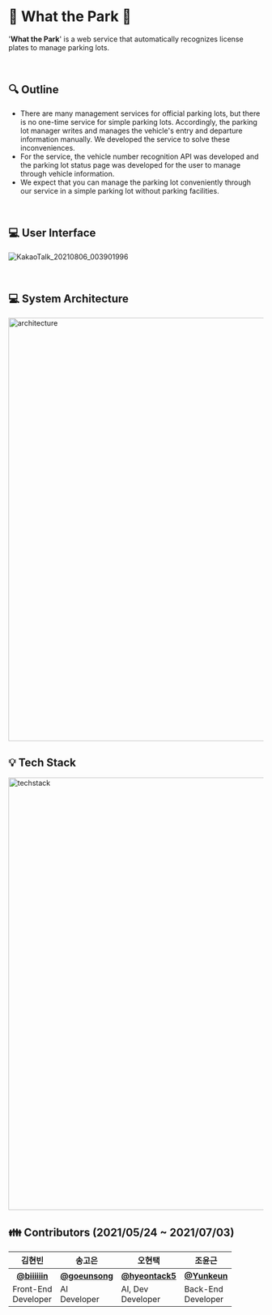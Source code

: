 # :car: What the Park :blue_car:
'__What the Park__' is a web service that automatically recognizes license plates to manage parking lots.

<br>

## :mag: Outline
- There are many management services for official parking lots, but there is no one-time service for simple parking lots. Accordingly, the parking lot manager writes and manages the vehicle's entry and departure information manually. We developed the service to solve these inconveniences. <br>
- For the service, the vehicle number recognition API was developed and the parking lot status page was developed for the user to manage through vehicle information. <br>
- We expect that you can manage the parking lot conveniently through our service in a simple parking lot without parking facilities.

<br>

## :computer: User Interface
![KakaoTalk_20210806_003901996](https://user-images.githubusercontent.com/70425484/128379591-fa96ad0c-b4ba-4dcc-b116-ccb5569ebcd7.gif)

<br>

## :computer: System Architecture
<img width="836" alt="architecture" src="https://user-images.githubusercontent.com/70425484/128380390-a1eea339-d512-46fa-bc9b-003a8aad2747.png">

<br>

## :bulb: Tech Stack
<img width="854" alt="techstack" src="https://user-images.githubusercontent.com/70425484/128381156-071992a8-b13b-40ed-ad91-1423b33e7bb3.png">

<br>

## :family: Contributors (2021/05/24 ~ 2021/07/03)
<table>
  <tr>
    <th>김현빈</th>
    <th>송고은</th>
    <th>오현택</th>
    <th>조윤근</th>
  </tr>
  <tr>
    <th><a href="https://github.com/biiiiiin">@biiiiiin</a></th>
    <th><a href="https://github.com/goeunsong">@goeunsong</a></th>
    <th><a href="https://github.com/hyeontack5">@hyeontack5</a></th>
    <th><a href="https://github.com/Yunkeun">@Yunkeun</a></th>
  </tr>
  <tr>
    <td>Front-End<br/>Developer</td>
    <td>AI<br/>Developer</td>
    <td>AI, Dev<br/>Developer</td>
    <td>Back-End<br/>Developer</td>
  </tr>
</table>
